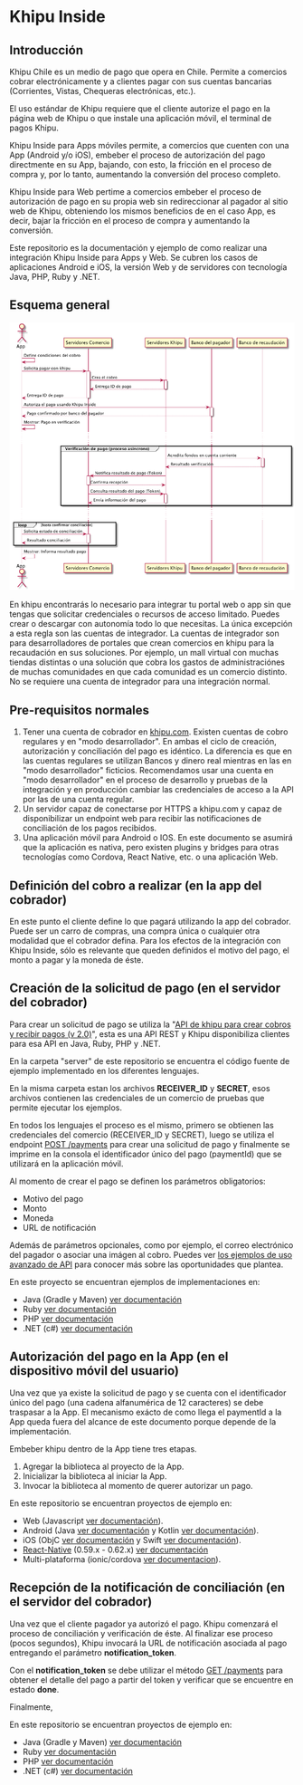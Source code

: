 # Khipu Inside

## Introducción

Khipu Chile es un medio de pago que opera en Chile. Permite a comercios cobrar electrónicamente y a clientes pagar con sus cuentas bancarias (Corrientes, Vistas, Chequeras electrónicas, etc.).

El uso estándar de Khipu requiere que el cliente autorize el pago en la página web de Khipu o que instale una aplicación móvil, el terminal de pagos Khipu.

Khipu Inside para Apps móviles permite, a comercios que cuenten con una App (Android y/o iOS), embeber el proceso de autorización del pago directmente en su App, bajando, con esto, la fricción en el proceso de compra y, por lo tanto, aumentando la conversión del proceso completo.

Khipu Inside para Web pertime a comercios embeber el proceso de autorización de pago en su propia web sin redireccionar al pagador al sitio web de Khipu, obteniendo los mismos beneficios de en el caso App, es decir, bajar la fricción en el proceso de compra y aumentando la conversión.

Este repositorio es la documentación y ejemplo de como realizar una integración Khipu Inside para Apps y Web. Se cubren los casos de aplicaciones Android e iOS, la versión Web y de servidores con tecnología Java, PHP, Ruby y .NET.

## Esquema general

![schema.png](schema.png)

En khipu encontrarás lo necesario para integrar tu portal web o app sin que tengas que solicitar credenciales o recursos de acceso limitado. Puedes crear o descargar con autonomía todo lo que necesitas. La única excepción a esta regla son las cuentas de integrador. La cuentas de integrador son para desarrolladores de portales que crean comercios en khipu para la recaudación en sus soluciones. Por ejemplo, un mall virtual con muchas tiendas distintas o una solución que cobra los gastos de administraciónes de muchas comunidades en que cada comunidad es un comercio distinto. No se requiere una cuenta de integrador para una integración normal.

## Pre-requisitos normales

1. Tener una cuenta de cobrador en [khipu.com](https://khipu.com). Existen cuentas de cobro regulares y en "modo desarrollador". En ambas el ciclo de creación, autorización y conciliación del pago es idéntico. La diferencia es que en las cuentas regulares se utilizan Bancos y dinero real mientras en las en "modo desarrollador" ficticios. Recomendamos usar una cuenta en "modo desarrollador" en el proceso de desarrollo y pruebas de la integración y en producción cambiar las credenciales de acceso a la API por las de una cuenta regular.
2. Un servidor capaz de conectarse por HTTPS a khipu.com y capaz de disponibilizar un endpoint web para recibir las notificaciones de conciliación de los pagos recibidos.
3. Una aplicación móvil para Android o IOS. En este documento se asumirá que la aplicación es nativa, pero existen plugins y bridges para otras tecnologías como Cordova, React Native, etc. o una aplicación Web.


## Definición del cobro a realizar (en la app del cobrador)

En este punto el cliente define lo que pagará utilizando la app del cobrador. Puede ser un carro de compras, una compra única o cualquier otra modalidad que el cobrador defina. Para los efectos de la integración con Khipu Inside, sólo es relevante que queden definidos el motivo del pago, el monto a pagar y la moneda de éste.

## Creación de la solicitud de pago (en el servidor del cobrador)

Para crear un solicitud de pago se utiliza la "[API de khipu para crear cobros y recibir pagos (v 2.0)](https://khipu.com/page/api)", esta es una API REST y Khipu disponibiliza clientes para esa API en Java, Ruby, PHP y .NET.

En la carpeta "server" de este repositorio se encuentra el código fuente de ejemplo implementado en los diferentes lenguajes.

En la misma carpeta estan los archivos **RECEIVER_ID** y **SECRET**, esos archivos contienen las credenciales de un comercio de pruebas que permite ejecutar los ejemplos. 

En todos los lenguajes el proceso es el mismo, primero se obtienen las credenciales del comercio (RECEIVER_ID y SECRET), luego se utiliza el endpoint [POST /payments](https://khipu.com/page/api-referencia#paymentsPost) para crear una solicitud de pago y finalmente se imprime en la consola el identificador único del pago (paymentId) que se utilizará en la aplicación móvil.

Al momento de crear el pago se definen los parámetros obligatorios:

- Motivo del pago
- Monto
- Moneda
- URL de notificación

Además de parámetros opcionales, como por ejemplo, el correo electrónico del pagador o asociar una imágen al cobro. Puedes ver [los ejemplos de uso avanzado de API](https://khipu.com/page/api-usos-avanzados) para conocer más sobre las oportunidades que plantea.

En este proyecto se encuentran ejemplos de implementaciones en:

- Java (Gradle y Maven) [ver documentación](create-payment-java.md)
- Ruby [ver documentación](create-payment-ruby.md)
- PHP [ver documentación](create-payment-php.md)
- .NET (c#) [ver documentación](create-payment-csharp.md)


## Autorización del pago en la App (en el dispositivo móvil del usuario)

Una vez que ya existe la solicitud de pago y se cuenta con el identificador único del pago (una cadena alfanumérica de 12 caracteres) se debe traspasar a la App. El mecanismo exácto de como llega el paymentId a la App queda fuera del alcance de este documento porque depende de la implementación.

Embeber khipu dentro de la App tiene tres etapas.

1. Agregar la biblioteca al proyecto de la App.
2. Inicializar la biblioteca al iniciar la App.
3. Invocar la biblioteca al momento de querer autorizar un pago.

En este repositorio se encuentran proyectos de ejemplo en:

- Web (Javascript [ver documentación](authorize-payment-web.md)).
- Android (Java [ver documentación](authorize-payment-java.md) y Kotlin [ver documentación](authorize-payment-kotlin.md)).
- iOS (ObjC [ver documentación](authorize-payment-objc.md) y Swift [ver documentación](authorize-payment-swift.md)).
- [React-Native](https://github.com/khipu/react-native-khenshin) (0.59.x - 0.62.x) [ver documentación](authorize-payment-react-native.md)
- Multi-plataforma (ionic/cordova [ver documentacion](authorize-payment-ionic.md)).

## Recepción de la notificación de conciliación (en el servidor del cobrador)

Una vez que el cliente pagador ya autorizó el pago. Khipu comenzará el proceso de conciliación y verificación de éste. Al finalizar ese proceso (pocos segundos), Khipu invocará la URL de notificación asociada al pago entregando el parámetro **notification_token**.

Con el **notification_token** se debe utilizar el método [GET /payments](https://khipu.com/page/api-referencia#paymentsGet) para obtener el detalle del pago a partir del token y verificar que se encuentre en estado **done**.

Finalmente, 

En este repositorio se encuentran proyectos de ejemplo en:

- Java (Gradle y Maven) [ver documentación](validate-payment-java.md)
- Ruby [ver documentación](validate-payment-ruby.md)
- PHP [ver documentación](validate-payment-php.md)
- .NET (c#) [ver documentación](validate-payment-csharp.md)

